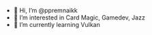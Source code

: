 - 👋 Hi, I’m @ppremnaikk
- 👀 I’m interested in Card Magic, Gamedev, Jazz
- 🌱 I’m currently learning Vulkan

<!---
ppremnaikk/ppremnaikk is a ✨ special ✨ repository because its `README.md` (this file) appears on your GitHub profile.
You can click the Preview link to take a look at your changes.
--->
